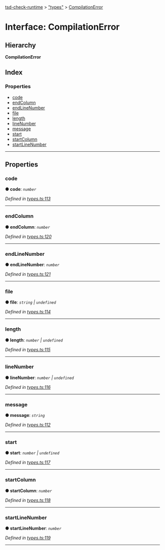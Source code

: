 [tsd-check-runtime](../README.md) > ["types"](../modules/_types_.md) > [CompilationError](../interfaces/_types_.compilationerror.md)

# Interface: CompilationError

## Hierarchy

**CompilationError**

## Index

### Properties

* [code](_types_.compilationerror.md#code)
* [endColumn](_types_.compilationerror.md#endcolumn)
* [endLineNumber](_types_.compilationerror.md#endlinenumber)
* [file](_types_.compilationerror.md#file)
* [length](_types_.compilationerror.md#length)
* [lineNumber](_types_.compilationerror.md#linenumber)
* [message](_types_.compilationerror.md#message)
* [start](_types_.compilationerror.md#start)
* [startColumn](_types_.compilationerror.md#startcolumn)
* [startLineNumber](_types_.compilationerror.md#startlinenumber)

---

## Properties

<a id="code"></a>

###  code

**● code**: *`number`*

*Defined in [types.ts:113](https://github.com/cancerberoSgx/tsd-check-runtime/blob/1e47935/src/types.ts#L113)*

___
<a id="endcolumn"></a>

###  endColumn

**● endColumn**: *`number`*

*Defined in [types.ts:120](https://github.com/cancerberoSgx/tsd-check-runtime/blob/1e47935/src/types.ts#L120)*

___
<a id="endlinenumber"></a>

###  endLineNumber

**● endLineNumber**: *`number`*

*Defined in [types.ts:121](https://github.com/cancerberoSgx/tsd-check-runtime/blob/1e47935/src/types.ts#L121)*

___
<a id="file"></a>

###  file

**● file**: *`string` \| `undefined`*

*Defined in [types.ts:114](https://github.com/cancerberoSgx/tsd-check-runtime/blob/1e47935/src/types.ts#L114)*

___
<a id="length"></a>

###  length

**● length**: *`number` \| `undefined`*

*Defined in [types.ts:115](https://github.com/cancerberoSgx/tsd-check-runtime/blob/1e47935/src/types.ts#L115)*

___
<a id="linenumber"></a>

###  lineNumber

**● lineNumber**: *`number` \| `undefined`*

*Defined in [types.ts:116](https://github.com/cancerberoSgx/tsd-check-runtime/blob/1e47935/src/types.ts#L116)*

___
<a id="message"></a>

###  message

**● message**: *`string`*

*Defined in [types.ts:112](https://github.com/cancerberoSgx/tsd-check-runtime/blob/1e47935/src/types.ts#L112)*

___
<a id="start"></a>

###  start

**● start**: *`number` \| `undefined`*

*Defined in [types.ts:117](https://github.com/cancerberoSgx/tsd-check-runtime/blob/1e47935/src/types.ts#L117)*

___
<a id="startcolumn"></a>

###  startColumn

**● startColumn**: *`number`*

*Defined in [types.ts:118](https://github.com/cancerberoSgx/tsd-check-runtime/blob/1e47935/src/types.ts#L118)*

___
<a id="startlinenumber"></a>

###  startLineNumber

**● startLineNumber**: *`number`*

*Defined in [types.ts:119](https://github.com/cancerberoSgx/tsd-check-runtime/blob/1e47935/src/types.ts#L119)*

___

